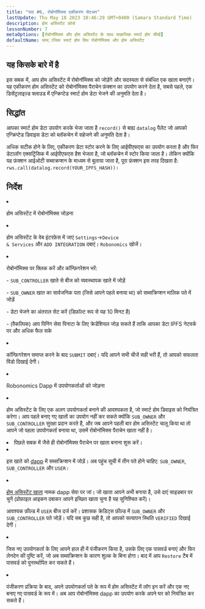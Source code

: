 ```yaml
---
title: "पाठ #6, रोबोनॉमिक्स एकीकरण सेटअप"
lastUpdate: Thu May 18 2023 10:46:29 GMT+0400 (Samara Standard Time)
description: होम असिस्टेंट कोर्स
lessonNumber: 7
metaOptions: [रोबोनॉमिक्स और होम असिस्टेंट के साथ साम्राजिक स्मार्ट होम सीखें]
defaultName: साम्ाजिक स्मार्ट होम विथ रोबोनोमिक्स और होम असिस्टेंट
---
```



## यह किसके बारे में है

इस सबक में, आप होम असिस्टेंट में रोबोनॉमिक्स को जोड़ेंगे और सदस्यता से संबंधित एक खाता बनाएंगे। यह एकीकरण होम असिस्टेंट को रोबोनॉमिक्स पैराचेन फ़ंक्शन का उपयोग करने देता है, सबसे पहले, एक डिसेंट्रलाइज़्ड क्लाउड में एन्क्रिप्टेड स्मार्ट होम डेटा भेजने की अनुमति देता है।


## सिद्धांत

आपका स्मार्ट होम डेटा उपयोग करके भेजा जाता है <code>record()</code> से बाह्य <code>datalog</code> पैलेट जो आपको एन्क्रिप्टेड डिवाइस डेटा को ब्लॉकचेन में सहेजने की अनुमति देता है।

अधिक सटीक होने के लिए, एकीकरण डेटा स्टोर करने के लिए आईपीएफएस का उपयोग करता है और फिर डेटालॉग एक्सट्रिंसिक में आईपीएफएस हैश भेजता है, जो ब्लॉकचेन में स्टोर किया जाता है। लेकिन क्योंकि यह फ़ंक्शन आईओटी सब्सक्रप्शन के माध्यम से बुलाया जाता है, पूरा फ़ंक्शन इस तरह दिखता है: <code>rws.call(datalog.record(YOUR_IPFS_HASH))</code>।

## निर्देश

<List type="numbers">

<li>

होम असिस्टेंट में रोबोनॉमिक्स जोड़ना

<List>

<li>

होम असिस्टेंट के वेब इंटरफ़ेस में जाएं  <code>Settings</code>-><code>Device & Services</code> और <code>ADD INTEGRATION</code> दबाएं। <code>Robonomics</code> खोजें।

<LessonVideo  :videos="[{src: 'https://crustipfs.info/ipfs/QmQp66J943zbF6iFdkKQpBikSbm9jV9La25bivKd7cz6fD', type:'mp4'}]" />

</li>

<li>

रोबोनॉमिक्स पर क्लिक करें और कॉन्फ़िगरेशन भरें: 

\- <code>SUB_CONTROLLER</code> खाते से बीज को व्यवस्थापक खाते में जोड़ें

\- <code>SUB_OWNER</code> खात का सार्वजनिक पता (जिसे आपने पहले बनाया था) को सब्सक्रिप्शन मालिक पते में जोड़ें

\- डेटा भेजने का अंतराल सेट करें (डिफ़ॉल्ट रूप से यह 10 मिनट है)

\- (वैकल्पिक) आप पिनिंग सेवा पिनाटा के लिए क्रेडेंशियल जोड़ सकते हैं ताकि आपका डेटा IPFS नेटवर्क पर और अधिक फैल सके

</li>

<li>

कॉन्फ़िगरेशन समाप्त करने के बाद <code>SUBMIT</code> दबाएं। यदि आपने सभी चीजें सही भरी हैं, तो आपको सफलता विंडो दिखाई देगी।

</li>
</List>
</li>

<li>

Robonomics Dapp में उपयोगकर्ताओं को जोड़ना 

<List>

<li>

होम असिस्टेंट के लिए एक अलग उपयोगकर्ता बनाने की आवश्यकता है, जो स्मार्ट होम डिवाइस को नियंत्रित करेगा। आप पहले बनाए गए खातों का उपयोग नहीं कर सकते क्योंकि <code>SUB_OWNER</code> और <code>SUB_CONTROLLER</code> सुरक्षा प्रदान करते हैं, और जब आपने पहली बार होम असिस्टेंट चालू किया था तो आपने जो पहला उपयोगकर्ता बनाया था, उसमें रोबोनॉमिक्स पैराचेन खाता नहीं है।

</li>

<li>
पिछले सबक में जैसे ही रोबोनॉमिक्स पैराचेन पर खाता बनाना शुरू करें।
</li>

<li>

इस खाते को [dapp](https://dapp.robonomics.network/#/subscription/devices) में सब्सक्रिप्शन में जोड़ें। अब पहुंच सूची में तीन पते होने चाहिए: <code>SUB_OWNER</code>, <code>SUB_CONTROLLER</code> और <code>USER</code>।

<LessonVideo  :videos="[{src: 'https://crustipfs.info/ipfs/QmSxzram7CF4SXpVgEyv98XetjYsxNFQY2GY4PfyhJak7H', type:'mp4'}]" />

</li>

<li>

[होम असिस्टेंट खाता](https://dapp.robonomics.network/#/home-assistant) नामक dapp सेवा पर जां। जो खाता आपने अभी बनाया है, उसे दाएं साइडबार पर चुनें (प्रोफ़ाइल आइकन दबाकर आपने इच्छित खाता चुना है यह सुनिश्चित करें)।

आवश्यक फ़ील्ड में <code>USER</code> बीज दर्ज करें। प्रशासक क्रेडिट्स फ़ील्ड में <code>SUB_OWNER</code> और <code>SUB_CONTROLLER</code> पते जोड़ें। यदि सब कुछ सही है, तो आपको सत्यापन स्थिति <code>VERIFIED</code> दिखाई देगी।

</li>

<li>

जिस नए उपयोगकर्ता के लिए आपने हाल ही में पंजीकरण किया है, उसके लिए एक पासवर्ड बनाएं और फिर लेनदेन की पुष्टि करें, जो अब सब्सक्रिप्शन के कारण शुल्क के बिना होगा। बाद में आप <code>Restore</code> टैब में पासवर्ड को पुनर्स्थापित कर सकते हैं।

<LessonVideo  :videos="[{src: 'https://crustipfs.info/ipfs/QmW2TXuwCYXzgcRfEUx4imZU5ZerEzkuD5P53u9g2WnxDh', type:'mp4'}]" />

</li>

<li>

पंजीकरण प्रक्रिया के बाद, अपने उपयोगकर्ता पते के रूप में होम असिस्टेंट में लॉग इन करें और एक नए बनाए गए पासवर्ड के रूप में। अब आप रोबोनॉमिक्स dapp का उपयोग करके अपने घर को नियंत्रित कर सकते हैं।

</li>
</List>
</li>
</List>